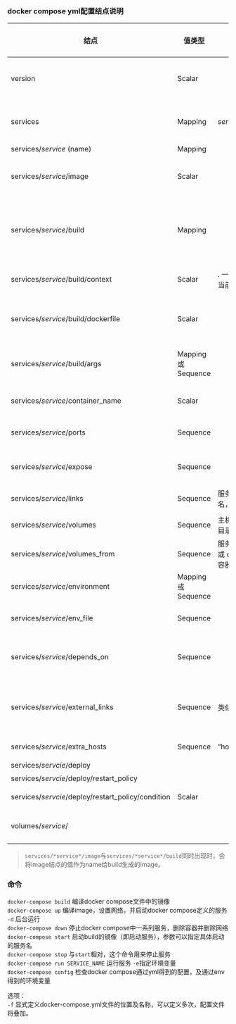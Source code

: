 ### docker compose yml配置结点说明 ###  



| 结点| 值类型 | 值 | 作用  | | 等效docker选项 |  
| -------  |----- | ------ | ------ | ----- |  --- |
| version | Scalar |  | docker compose版本(1/2/2.1/3)，不写默认为1 |  |  
| services | Mapping | *service* obj | docker compose版本，不写默认为1 |  |  
| services/*service* (name) | Mapping |  | | |  
| services/*service*/image | Scalar |  | 用这个image启动一个容器来作为当前service | 与下一个，两个是**必选**之一 |  
| services/*service*/build | Mapping |  | 指定Dockerfile生成一个image并用来启动容器作为当前service | 与image**二选一** |  
| services/*service*/build/context | Scalar | . 一般用`.`表示当前目录 | 包含Dockerfile的目录 |  |  
| services/*service*/build/dockerfile | Scalar |  | Dockerfile名字，如果没有改过，可以省略这项 |  |  
| services/*service*/build/args | Mapping 或 Sequence |  | 对象将作为Dockerfile编译过程中的参数被提供 |  |  
| services/*service*/container_name | Scalar |  | 指定服务的容器的名称 |  | docker run --name |  
| services/*service*/ports | Sequence |  | 开放端口(对外暴露端口:内部暴露端口) |  | docker run -p |  
| services/*service*/expose | Sequence |  |  | 容器间访问的端口，不提供外部访问 | docker run --expose |  
| services/*service*/links | Sequence | 服务名(:别名，可选) | 用于连接到其它服务 |  | docker run --link |  
| services/*service*/volumes | Sequence | 主机卷(:容器目录:ro/rw) | 挂载主机卷到容器 |  | docker run -v |  
| services/*service*/volumes_from | Sequence | 服务名:ro/rw 或 container:容器名:ro/rw  | 将服务/容器作为挂载 |  |  
| services/*service*/environment | Mapping 或 Sequence |  | 添加环境变量 |  | docker run -e |  
| services/*service*/env_file | Sequence |  | 环境变量文件，作用同environment |  |  |  
| services/*service*/depends_on | Sequence |  | 指定服务（如redis等）依赖 | 类似links，但优先级高，先于其它服务启动 |  |  
| services/*service*/external_links | Sequence | 类似links | 外部依赖，当前docker compose之外，但同一个子网内 |  |  
| services/*service*/extra_hosts | Sequence | “hostname:ip” | 添加主机名映射 | 添加到`/etc/hosts` |  |  
| services/*servcie*/deploy |  |  | version3新增 |  |  
| services/*servcie*/deploy/restart_policy |  |  | 配置重启策略 |  |  
| services/*servcie*/deploy/restart_policy/condition | Scalar |  | 指定什么情况下重启 | docker run --restart *xxx* |  
| volumes/*service*/ |  |  | 声明使用volumes的服务 |  | 

> `services/*service*/image`与`services/*service*/build`同时出现时，会将image结点的值作为name给build生成的image。  

### 命令 ###  

`docker-compose build` 编译docker compose文件中的镜像  
`docker-compose up` 编译image，设置网络，并启动docker compose定义的服务 `-d` 后台运行  
`docker-compose down` 停止docker compose中一系列服务，删除容器并删除网络  
`docker-compose start` 启动build的镜像（即启动服务），参数可以指定具体启动的服务名  
`docker-compose stop` 与`start`相对，这个命令用来停止服务  
`docker-compose run SERVICE_NAME` 运行服务 `-e`指定环境变量  
`docker-compose config` 检查docker compose通过yml得到的配置，及通过env得到的环境变量  

选项：  
`-f` 显式定义docker-compose.yml文件的位置及名称，可以定义多次，配置文件将叠加。  
